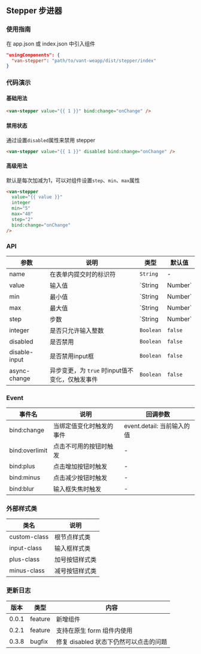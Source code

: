 ## Stepper 步进器

### 使用指南

在 app.json 或 index.json 中引入组件
```json
"usingComponents": {
  "van-stepper": "path/to/vant-weapp/dist/stepper/index"
}
```

### 代码演示

#### 基础用法

```html
<van-stepper value="{{ 1 }}" bind:change="onChange" />
```

#### 禁用状态

通过设置`disabled`属性来禁用 stepper

```html
<van-stepper value="{{ 1 }}" disabled bind:change="onChange" />
```

#### 高级用法

默认是每次加减为1，可以对组件设置`step`、`min`、`max`属性

```html
<van-stepper
  value="{{ value }}"
  integer
  min="5"
  max="40"
  step="2"
  bind:change="onChange"
/>
```

### API

| 参数 | 说明 | 类型 | 默认值 |
|-----------|-----------|-----------|-------------|
| name | 在表单内提交时的标识符 | `String` | - |
| value | 输入值 | `String | Number` | 最小值 |
| min | 最小值 | `String | Number` | `1` |
| max | 最大值 | `String | Number` | - |
| step | 步数 | `String | Number` | `1` |
| integer | 是否只允许输入整数 | `Boolean` | `false` |
| disabled | 是否禁用 | `Boolean` | `false` |
| disable-input | 是否禁用input框 | `Boolean` | `false` |
| async-change | 异步变更，为 `true` 时input值不变化，仅触发事件 | `Boolean` | `false` |

### Event

| 事件名 | 说明 | 回调参数 |
|-----------|-----------|-----------|
| bind:change | 当绑定值变化时触发的事件 | event.detail: 当前输入的值 |
| bind:overlimit | 点击不可用的按钮时触发 | - |
| bind:plus | 点击增加按钮时触发 | - |
| bind:minus | 点击减少按钮时触发 | - |
| bind:blur | 输入框失焦时触发 | - |

### 外部样式类

| 类名 | 说明 |
|-----------|-----------|
| custom-class | 根节点样式类 |
| input-class | 输入框样式类 |
| plus-class | 加号按钮样式类 |
| minus-class | 减号按钮样式类 |

### 更新日志

| 版本 | 类型 | 内容 |
|-----------|-----------|-----------|
| 0.0.1 | feature | 新增组件 |
| 0.2.1 | feature | 支持在原生 form 组件内使用 |
| 0.3.8 | bugfix | 修复 disabled 状态下仍然可以点击的问题 |
